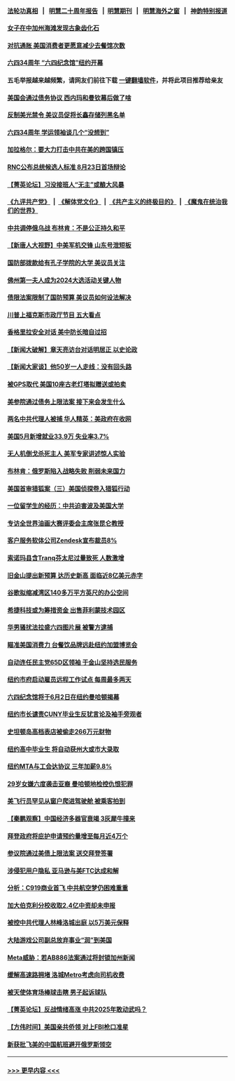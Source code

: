 #### [法轮功真相](https://github.com/gfw-breaker/truth/blob/master/README.md?t=0) &nbsp;&nbsp;|&nbsp;&nbsp; [明慧二十周年报告](https://github.com/gfw-breaker/mh-reports/blob/master/README.md?t=0) &nbsp;&nbsp;|&nbsp;&nbsp;[明慧期刊](https://github.com/gfw-breaker/mh-qikan) &nbsp;&nbsp;|&nbsp;&nbsp; [明慧海外之窗](https://github.com/gfw-breaker/mh-news/blob/master/README.md?t=0) &nbsp;&nbsp;|&nbsp;&nbsp; [神韵特别报道](https://github.com/gfw-breaker/mh-news/blob/master/shenyun.md?t=0)
#### [女子在中加州海滩发现古象齿化石](../pages/nsc412/n14009066.md?t=06030943) 
#### [对抗通胀 美国消费者更愿意减少去餐馆次数](../pages/nsc412/n14009029.md?t=06030943) 
#### [六四34周年 “六四纪念馆”纽约开幕](../pages/nsc412/n14009057.md?t=06030943) 
#### 五毛举报越来越频繁，请网友们前往下载 [一键翻墙软件](https://github.com/gfw-breaker/ssr-accounts)，并将此项目推荐给亲友
#### [美国会通过债务协议 西内玛和曼钦幕后做了啥](../pages/nsc412/n14008970.md?t=06030943) 
#### [反制美光禁令 美议员促将长鑫存储列黑名单](../pages/nsc412/n14009028.md?t=06030943) 
#### [六四34周年 学运领袖谈几个“没想到”](../pages/nsc412/n14009027.md?t=06030943) 
#### [加拉格尔：要大力打击中共在美的跨国镇压](../pages/nsc412/n14009013.md?t=06030943) 
#### [RNC公布总统候选人标准 8月23日首场辩论](../pages/nsc412/n14009020.md?t=06030943) 
#### [【菁英论坛】习没接班人“无主”或酿大风暴](../pages/nsc412/n14009004.md?t=06030943) 
#### [《九评共产党》](https://github.com/begood0513/9ping.md/blob/master/README.md) &nbsp;|&nbsp; [《解体党文化》](../../../../jtdwh.md/blob/master/README.md)  &nbsp;|&nbsp; [《共产主义的终极目的》](../../../../gczydzjmd.md/blob/master/README.md) &nbsp;|&nbsp; [《魔鬼在统治我们的世界》](../../../../mgztzwmdsj.md/blob/master/README.md) 
#### [中共调停俄乌战 布林肯：不是公正持久和平](../pages/nsc412/n14008954.md?t=06030943) 
#### [【新唐人大视野】中美军机交锋 山东号泄短板](../pages/nsc412/n14008983.md?t=06030943) 
#### [国防部拨款给有孔子学院的大学 美议员关注](../pages/nsc412/n14009009.md?t=06030943) 
#### [佛州第一夫人成为2024大选活动关键人物](../pages/nsc412/n14008964.md?t=06030943) 
#### [债限法案限制了国防预算 美议员如何设法解决](../pages/nsc412/n14008981.md?t=06030943) 
#### [川普上福克斯市政厅节目 五大看点](../pages/nsc412/n14008967.md?t=06030943) 
#### [香格里拉安全对话 美中防长暗自过招](../pages/nsc412/n14008973.md?t=06030943) 
#### [【新闻大破解】章天亮访台对话明居正 以史论政](../pages/nsc412/n14008980.md?t=06030943) 
#### [【新闻大家谈】他50岁一人走线：没有回头路](../pages/nsc412/n14008870.md?t=06030943) 
#### [被GPS取代 美国10座古老灯塔拟赠送或拍卖](../pages/nsc412/n14008658.md?t=06030943) 
#### [美参院通过债务上限法案 接下来会发生什么](../pages/nsc412/n14008913.md?t=06030943) 
#### [两名中共代理人被捕 华人精英：美政府在收网](../pages/nsc412/n14008541.md?t=06030943) 
#### [美国5月新增就业33.9万 失业率3.7%](../pages/nsc412/n14008910.md?t=06030943) 
#### [无人机倒戈杀死主人 美军专家讲述惊人实验](../pages/nsc412/n14008909.md?t=06030943) 
#### [布林肯：俄罗斯陷入战略失败 削弱未来国力](../pages/nsc412/n14008868.md?t=06030943) 
#### [美国首审猎狐案（三）美国侦探卷入猎狐行动](../pages/nsc412/n14008592.md?t=06030943) 
#### [一位留学生的经历：中共迫害波及美国大学](../pages/nsc412/n14008375.md?t=06030943) 
#### [专访全世界油画大赛评委会主席张昆仑教授](../pages/nsc412/n14008327.md?t=06030943) 
#### [客户服务软体公司Zendesk宣布裁员8%](../pages/nsc412/n14008701.md?t=06030943) 
#### [索诺玛县含Tranq芬太尼过量致死  人数激增](../pages/nsc412/n14008694.md?t=06030943) 
#### [旧金山提出新预算 达历史新高 面临近8亿美元赤字](../pages/nsc412/n14008684.md?t=06030943) 
#### [谷歌拟缩减湾区140多万平方英尺的办公空间](../pages/nsc412/n14008678.md?t=06030943) 
#### [希捷科技或为筹措资金 出售菲利蒙技术园区](../pages/nsc412/n14008665.md?t=06030943) 
#### [华男骚扰法拉盛六四图片展  被警方逮捕](../pages/nsc412/n14008550.md?t=06030943) 
#### [瞄准美国消费力 台餐饮品牌远赴纽约加盟博览会](../pages/nsc412/n14008555.md?t=06030943) 
#### [自动连任民主党65D区领袖 于金山坚持选民服务](../pages/nsc412/n14008542.md?t=06030943) 
#### [纽约市府启动雇员远程工作试点 每周最多两天](../pages/nsc412/n14008594.md?t=06030943) 
#### [六四纪念馆将于6月2日在纽约曼哈顿揭幕](../pages/nsc412/n14008547.md?t=06030943) 
#### [纽约市长谴责CUNY毕业生反犹言论及袖手旁观者](../pages/nsc412/n14008561.md?t=06030943) 
#### [史坦顿岛高档表店被偷走266万元财物](../pages/nsc412/n14008575.md?t=06030943) 
#### [纽约高中毕业生 将自动获州大或市大录取](../pages/nsc412/n14008519.md?t=06030943) 
#### [纽约MTA与工会达协议 三年加薪9.8%](../pages/nsc412/n14008522.md?t=06030943) 
#### [29岁女嫌六度袭击亚裔 曼哈顿地检控仇恨犯罪](../pages/nsc412/n14008549.md?t=06030943) 
#### [美飞行员罕见从窗户爬进驾驶舱 被乘客拍到](../pages/nsc412/n14008538.md?t=06030943) 
#### [【秦鹏观察】中国经济多器官衰竭 3灰犀牛撞来](../pages/nsc412/n14008419.md?t=06030943) 
#### [拜登政府将庇护申请预约量增至每月近4万个](../pages/nsc412/n14008367.md?t=06030943) 
#### [参议院通过美债上限法案 送交拜登签署](../pages/nsc412/n14008474.md?t=06030943) 
#### [涉侵犯用户隐私 亚马逊与美FTC达成和解](../pages/nsc412/n14008337.md?t=06030943) 
#### [分析：C919商业首飞 中共航空梦仍困难重重](../pages/nsc412/n14008296.md?t=06030943) 
#### [加大伯克利分校收取2.4亿中资却未申报](../pages/nsc412/n14008491.md?t=06030943) 
#### [被控中共代理人林峰洛城出庭 以5万美元保释](../pages/nsc412/n14008473.md?t=06030943) 
#### [大陆游戏公司副总放弃事业“润”到美国](../pages/nsc412/n14008453.md?t=06030943) 
#### [Meta威胁：若AB886法案通过将封锁加州新闻](../pages/nsc412/n14008441.md?t=06030943) 
#### [缓解高速路拥堵 洛城Metro考虑向司机收费](../pages/nsc412/n14008436.md?t=06030943) 
#### [被天使体育场棒球击瞎 男子起诉球队](../pages/nsc412/n14008431.md?t=06030943) 
#### [【菁英论坛】反战情绪高涨 中共2025年敢动武吗？](../pages/nsc412/n14008400.md?t=06030943) 
#### [【方伟时间】美国亲共侨领 对上FBI枪口准星](../pages/nsc412/n14008414.md?t=06030943) 
#### [新获批飞美的中国航班避开俄罗斯领空](../pages/nsc412/n14008363.md?t=06030943) 

----
#### [ >>> 更早内容 <<< ](../indexes/nsc412-earlier.md)
